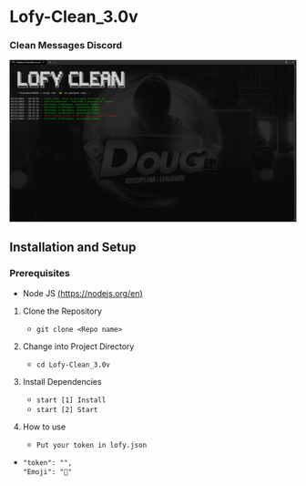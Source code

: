 # Lofy-Clean_3.0v

### Clean Messages Discord

![](/temp/preview.png)

## Installation and Setup

### Prerequisites
- Node JS [(https://nodejs.org/en)](https://nodejs.org/en/download](https://nodejs.org/en/download))

1. Clone the Repository
   - `git clone <Repo name>`

2. Change into Project Directory
   - `cd Lofy-Clean_3.0v`

3. Install Dependencies
   - `start [1] Install`
   - `start [2] Start`

4. How to use
   - `Put your token in lofy.json`
- ```{
  "token": "",
  "Emoji": "👑"




